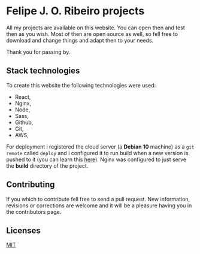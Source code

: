 # Felipe J. O. Ribeiro projects
All my projects are available on this website. You can open then and test then as you wish. Most of then are open source as well, so fell free to download and change things and adapt then to your needs.

Thank you for passing by.

## Stack technologies
To create this website the following technologies were used:

- React,
- Nginx,
- Node,
- Sass,
- Github,
- Git,
- AWS,

For deployment i registered the cloud server (a **Debian 10** machine) as a `git remote` called `deploy` and i configured it to run build when a new version is pushed to it (you can learn this [here](https://github.com/felipejoribeiro/this-person-docs/blob/main/programming/tools/git/01_GIT_push_for_a_machine.md)). Nginx was configured to just serve the **build** directory of the project.

## Contributing
If you which to contribute fell free to send a pull request. New information, revisions or corrections are welcome and it will be a pleasure having you in the contributors page.

## Licenses
[MIT](https://github.com/felipejoribeiro/felipejoribeiro-page/blob/master/LICENSE)
